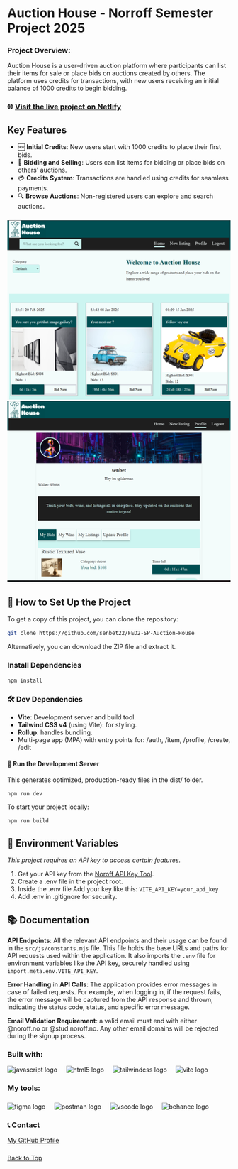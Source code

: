 <a name="readme"></a>

# Auction House - Norroff Semester Project 2025

### Project Overview:

Auction House is a user-driven auction platform where participants can list their items for sale or place bids on auctions created by others. The platform uses credits for transactions, with new users receiving an initial balance of 1000 credits to begin bidding.

### 🌐 <a href="https://ah-senbet.netlify.app/" target="_blank">Visit the live project on Netlify</a>

## Key Features

- 🆕 **Initial Credits**: New users start with 1000 credits to place their first bids.
- 💼 **Bidding and Selling**: Users can list items for bidding or place bids on others' auctions.
- 💳 **Credits System**: Transactions are handled using credits for seamless payments.
- 🔍 **Browse Auctions**: Non-registered users can explore and search auctions.

###

![Auction House Preview](/public/ah-preview2.png)
![Auction House Preview](/public/ah-preview.png)

###

## 📝 How to Set Up the Project

To get a copy of this project, you can clone the repository:

```bash
git clone https://github.com/senbet22/FED2-SP-Auction-House
```

Alternatively, you can download the ZIP file and extract it.

### Install Dependencies

```bash
npm install
```

### 🛠 Dev Dependencies

- **Vite**: Development server and build tool.
- **Tailwind CSS v4** (using Vite): for styling.
- **Rollup**: handles bundling.
- Multi-page app (MPA) with entry points for:
  /auth, /item, /profile, /create, /edit

#### 🏁 Run the Development Server

This generates optimized, production-ready files in the dist/ folder.

```bash
npm run dev
```

To start your project locally:

```bash
npm run build
```

## 🔑 Environment Variables

_This project requires an API key to access certain features._

1. Get your API key from the [Noroff API Key Tool](https://docs.noroff.dev/docs/v2/auth/api-key#api-key-tool).
2. Create a .env file in the project root.
3. Inside the .env file Add your key like this:
   `VITE_API_KEY=your_api_key`
4. Add .env in .gitignore for security.

## 📚 Documentation

**API Endpoints**: All the relevant API endpoints and their usage can be found in the `src/js/constants.mjs` file. This file holds the base URLs and paths for API requests used within the application.
It also imports the `.env` file for environment variables like the API key, securely handled using `import.meta.env.VITE_API_KEY`.

**Error Handling** in **API Calls**: The application provides error messages in case of failed requests. For example, when logging in, if the request fails, the error message will be captured from the API response and thrown, indicating the status code, status, and specific error message.

**Email Validation Requirement**: a valid email must end with either @noroff.no or @stud.noroff.no. Any other email domains will be rejected during the signup process.

<h3 align="left">Built with:</h3>

<div align="left">
  <img src="https://cdn.jsdelivr.net/gh/devicons/devicon/icons/javascript/javascript-original.svg" height="40" alt="javascript logo"  />
  <img width="12" />
  <img src="https://cdn.jsdelivr.net/gh/devicons/devicon/icons/html5/html5-original.svg" height="40" alt="html5 logo"  />
  <img width="12" />
  <img src="https://cdn.simpleicons.org/tailwindcss/06B6D4" height="40" alt="tailwindcss logo"  />
  <img width="12" />
  <img src="https://skillicons.dev/icons?i=vite" height="40" alt="vite logo"  />
</div>

###

<h3 align="left">My tools:</h3>

###

<div align="left">
  <img src="https://cdn.jsdelivr.net/gh/devicons/devicon/icons/figma/figma-original.svg" height="40" alt="figma logo"  />
  <img width="12" />
  <img src="https://skillicons.dev/icons?i=postman" height="40" alt="postman logo"  />
  <img width="12" />
  <img src="https://cdn.jsdelivr.net/gh/devicons/devicon/icons/vscode/vscode-original.svg" height="40" alt="vscode logo"  />
  <img width="12" />
  <img src="https://cdn.jsdelivr.net/gh/devicons/devicon/icons/behance/behance-original.svg" height="40" alt="behance logo"  />
</div>

###

### 📞 Contact

[My GitHub Profile](https://github.com/senbet22)

###

[Back to Top](#readme)

